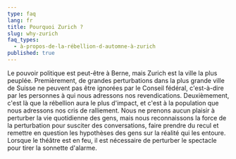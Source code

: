 ```yaml
---
type: faq
lang: fr
title: Pourquoi Zurich ?
slug: why-zurich
faq_types:
  - à-propos-de-la-rébellion-d-automne-à-zurich
published: true
---
```

Le pouvoir politique est peut-être à Berne, mais Zurich est la ville la plus peuplée. Premièrement, de grandes perturbations dans la plus grande ville de Suisse ne peuvent pas être ignorées par le Conseil fédéral, c'est-à-dire par les personnes à qui nous adressons nos revendications. Deuxièmement, c'est là que la rébellion aura le plus d'impact, et c'est à la population que nous adressons nos cris de ralliement. Nous ne prenons aucun plaisir à perturber la vie quotidienne des gens, mais nous reconnaissons la force de la perturbation pour susciter des conversations, faire prendre du recul et remettre en question les hypothèses des gens sur la réalité qui les entoure. Lorsque le théâtre est en feu, il est nécessaire de perturber le spectacle pour tirer la sonnette d'alarme.
